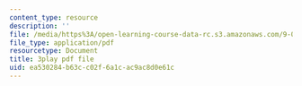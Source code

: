 ```yaml
---
content_type: resource
description: ''
file: /media/https%3A/open-learning-course-data-rc.s3.amazonaws.com/9-00sc-introduction-to-psychology-fall-2011/ea530284b63cc02f6a1cac9ac8d0e61c_MYMYXhR2Ppw.pdf
file_type: application/pdf
resourcetype: Document
title: 3play pdf file
uid: ea530284-b63c-c02f-6a1c-ac9ac8d0e61c
---
```

